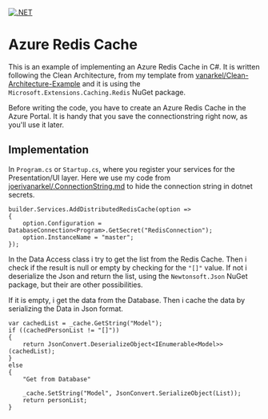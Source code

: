 [![.NET](https://github.com/joerivanarkel/AzureRedisCache/actions/workflows/dotnet.yml/badge.svg)](https://github.com/joerivanarkel/AzureRedisCache/actions/workflows/dotnet.yml)
# Azure Redis Cache
This is an example of implementing an Azure Redis Cache in C#. It is written following the Clean Architecture, from my template from [vanarkel/Clean-Architecture-Example](https://github.com/vanarkel/Clean-Architecture-Example) and it is using the `Microsoft.Extensions.Caching.Redis` NuGet package.

Before writing the code, you have to create an Azure Redis Cache in the Azure Portal. It is handy that you save the connectionstring right now, as you'll use it later.

## Implementation
In `Program.cs` or `Startup.cs`, where you register your services for the Presentation/UI layer. Here we use my code from [joerivanarkel/.ConnectionString.md](https://gist.github.com/joerivanarkel/d5e11169d9a638678646f945d76a3989) to hide the connection string in dotnet secrets.

```dotnet
builder.Services.AddDistributedRedisCache(option =>
{
    option.Configuration = DatabaseConnection<Program>.GetSecret("RedisConnection");
    option.InstanceName = "master";
});
```

In the Data Access class i try to get the list from the Redis Cache. Then i check if the result is null or empty by checking for the `"[]"` value. If not i deserialize the Json and return the list, using the `Newtonsoft.Json` NuGet package, but their are other possibilities. 

If it is empty, i get the data from the Database. Then i cache the data by serializing the Data in Json format.

```dotnet
var cachedList = _cache.GetString("Model");
if ((cachedPersonList != "[]"))
{
	return JsonConvert.DeserializeObject<IEnumerable<Model>>(cachedList);
}
else
{
	"Get from Database"

 	_cache.SetString("Model", JsonConvert.SerializeObject(List));
	return personList;
}
```
